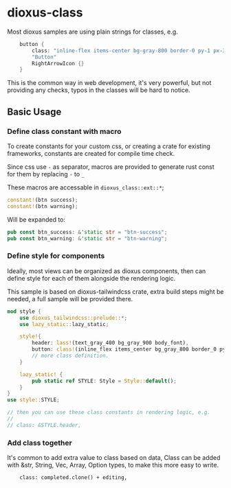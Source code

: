 # dioxus-class

Most dioxus samples are using plain strings for classes, e.g.

```rust
    button {
        class: "inline-flex items-center bg-gray-800 border-0 py-1 px-3 focus:outline-none hover:bg-gray-700 rounded text-base mt-4 md:mt-0",
        "Button"
        RightArrowIcon {}
    }
```

This is the common way in web development, it's very powerful, but not providing any checks, typos in the classes will be hard to notice.

## Basic Usage

### Define class constant with macro

To create constants for your custom css, or creating a crate for existing frameworks, constants are created for compile time check.

Since css use `-` as separator, macros are provided to generate rust const for them by replacing `-` to `_`

These macros are accessable in `dioxus_class::ext::*`;

```rust
constant!(btn success);
constant!(btn warning);
```

Will be expanded to:

```rust
pub const btn_success: &'static str = "btn-success";
pub const btn_warning: &'static str = "btn-warning";
```

### Define style for components

Ideally, most views can be organized as dioxus components, then can define style for each of them alongside the rendering logic.

This sample is based on dioxus-tailwindcss crate, extra build steps might be needed, a full sample will be provided there.

```rust
mod style {
    use dioxus_tailwindcss::prelude::*;
    use lazy_static::lazy_static;

    style!{
        header: lass!(text_gray_400 bg_gray_900 body_font),
        button: class!(inline_flex items_center bg_gray_800 border_0 py_1 px_3 focus(outline_none) hover(bg_gray_700) rounded text_base mt_4 md(mt_0)),
        // more class definition.
    }

    lazy_static! {
        pub static ref STYLE: Style = Style::default();
    }
}
use style::STYLE;

// then you can use these class constants in rendering logic, e.g.
//
// class: &STYLE.header,
```

### Add class together

It's common to add extra value to class based on data, Class can be added with &str, String, Vec, Array, Option types, to make this more easy to write.

```
    class: completed.clone() + editing,
```